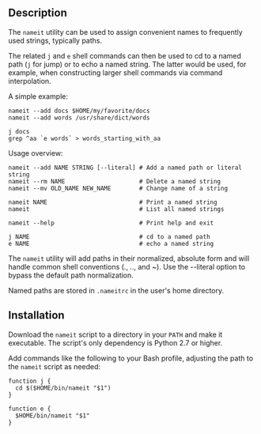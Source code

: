 ## Description ##

The `nameit` utility can be used to assign convenient names to frequently used
strings, typically paths.

The related `j` and `e` shell commands can then be used to cd to a named path
(`j` for jump) or to echo a named string. The latter would be used, for
example, when constructing larger shell commands via command interpolation.

A simple example:

    nameit --add docs $HOME/my/favorite/docs
    nameit --add words /usr/share/dict/words

    j docs
    grep ^aa `e words` > words_starting_with_aa

Usage overview:

    nameit --add NAME STRING [--literal] # Add a named path or literal string
    nameit --rm NAME                     # Delete a named string
    nameit --mv OLD_NAME NEW_NAME        # Change name of a string

    nameit NAME                          # Print a named string
    nameit                               # List all named strings

    nameit --help                        # Print help and exit

    j NAME                               # cd to a named path
    e NAME                               # echo a named string

The `nameit` utility will add paths in their normalized, absolute form and will
handle common shell conventions (., .., and ~). Use the --literal option to
bypass the default path normalization.

Named paths are stored in `.nameitrc` in the user's home directory.

## Installation ##

Download the `nameit` script to a directory in your `PATH` and make it
executable. The script's only dependency is Python 2.7 or higher.

Add commands like the following to your Bash profile, adjusting the path to the
`nameit` script as needed:

    function j {
      cd $($HOME/bin/nameit "$1")
    }

    function e {
      $HOME/bin/nameit "$1"
    }

